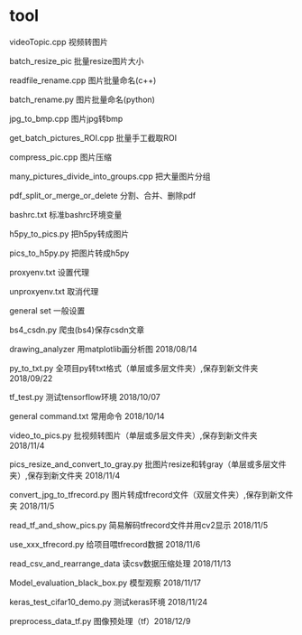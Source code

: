 # tool
videoTopic.cpp 视频转图片

batch_resize_pic 批量resize图片大小

readfile_rename.cpp 图片批量命名(c++)

batch_rename.py 图片批量命名(python)

jpg_to_bmp.cpp 图片jpg转bmp

get_batch_pictures_ROI.cpp 批量手工截取ROI

compress_pic.cpp 图片压缩

many_pictures_divide_into_groups.cpp 把大量图片分组

pdf_split_or_merge_or_delete 分割、合并、删除pdf

bashrc.txt 标准bashrc环境变量

h5py_to_pics.py 把h5py转成图片

pics_to_h5py.py 把图片转成h5py

proxyenv.txt 设置代理

unproxyenv.txt 取消代理

general set 一般设置

bs4_csdn.py 爬虫(bs4)保存csdn文章

drawing_analyzer 用matplotlib画分析图 2018/08/14

py_to_txt.py  全项目py转txt格式（单层或多层文件夹）,保存到新文件夹 2018/09/22

tf_test.py 测试tensorflow环境 2018/10/07

general command.txt 常用命令 2018/10/14

video_to_pics.py 批视频转图片（单层或多层文件夹）,保存到新文件夹 2018/11/4

pics_resize_and_convert_to_gray.py 批图片resize和转gray（单层或多层文件夹）,保存到新文件夹 2018/11/4

convert_jpg_to_tfrecord.py 图片转成tfrecord文件（双层文件夹）,保存到新文件夹 2018/11/5

read_tf_and_show_pics.py 简易解码tfrecord文件并用cv2显示 2018/11/5

use_xxx_tfrecord.py 给项目喂tfrecord数据  2018/11/6

read_csv_and_rearrange_data 读csv数据压缩处理  2018/11/13

Model_evaluation_black_box.py 模型观察 2018/11/17

keras_test_cifar10_demo.py 测试keras环境 2018/11/24

preprocess_data_tf.py 图像预处理（tf）2018/12/9
